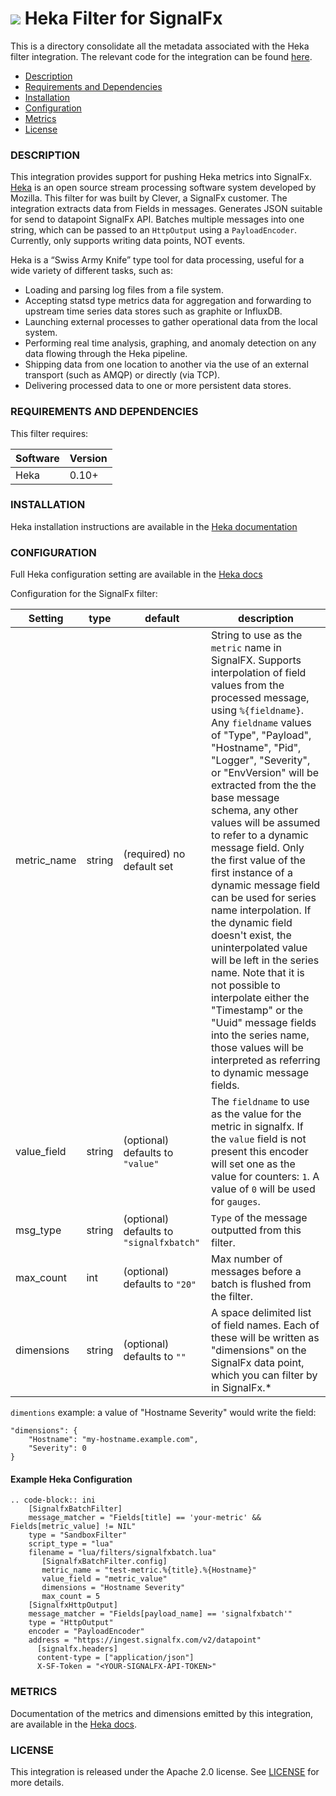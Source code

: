 # ![](https://github.com/signalfx/integrations/blob/master/heka-filter-signalfx/img/integrations_heka.png) Heka Filter for SignalFx

This is a directory consolidate all the metadata associated with the Heka filter integration. The relevant code for the integration can be found [here](https://github.com/Clever/heka-clever-plugins/blob/master/lua/filters/signalfxbatch.lua).

- [Description](#description)
- [Requirements and Dependencies](#requirements-and-dependencies)
- [Installation](#installation)
- [Configuration](#configuration)
- [Metrics](#metrics)
- [License](#license)

### DESCRIPTION

This integration provides support for pushing Heka metrics into SignalFx. [Heka](http://hekad.readthedocs.org/en/v0.10.0/) is an open source stream processing software system developed by Mozilla. This filter for was built by Clever, a SignalFx customer. The integration extracts data from Fields in messages. Generates JSON suitable for send to datapoint SignalFx API. Batches multiple messages into one string, which can be passed to an `HttpOutput` using a `PayloadEncoder`. Currently, only supports writing data points, NOT events.

Heka is a “Swiss Army Knife” type tool for data processing, useful for a wide variety of different tasks, such as:

* Loading and parsing log files from a file system.
* Accepting statsd type metrics data for aggregation and forwarding to upstream time series data stores such as graphite or InfluxDB.
* Launching external processes to gather operational data from the local system.
* Performing real time analysis, graphing, and anomaly detection on any data flowing through the Heka pipeline.
* Shipping data from one location to another via the use of an external transport (such as AMQP) or directly (via TCP).
* Delivering processed data to one or more persistent data stores.

### REQUIREMENTS AND DEPENDENCIES

This filter requires:

| Software          | Version        |
|-------------------|----------------|
| Heka | 0.10+ |

### INSTALLATION

Heka installation instructions are available in the [Heka documentation](http://hekad.readthedocs.org/en/v0.10.0/installing.html)

### CONFIGURATION

Full Heka configuration setting are available in the [Heka docs](http://hekad.readthedocs.org/en/v0.10.0/config/index.html)

Configuration for the SignalFx filter:

| Setting            | type  |   default   | description          |
|--------------------|-------|-------------|----------------------|
|metric\_name | string | (required) no default set | String to use as the `metric` name in SignalFX. Supports interpolation of field values from the processed message, using `%{fieldname}`. Any `fieldname` values of "Type", "Payload", "Hostname", "Pid", "Logger", "Severity", or "EnvVersion" will be extracted from the the base message schema, any other values will be assumed to refer to a dynamic message field. Only the first value of the first instance of a dynamic message field can be used for series name interpolation. If the dynamic field doesn't exist, the uninterpolated value will be left in the series name. Note that it is not possible to interpolate either the "Timestamp" or the "Uuid" message fields into the series name, those values will be interpreted as referring to dynamic message fields.|
| value_field | string | (optional) defaults to `"value"` | The `fieldname` to use as the value for the metric in signalfx. If the `value` field is not present this encoder will set one as the value for counters: `1`. A value of `0` will be used for `gauges`. |
| msg\_type | string | (optional) defaults to `"signalfxbatch"` | `Type` of the message outputted from this filter. |
| max\_count | int  | (optional) defaults to `"20"` | Max number of messages before a batch is flushed from the filter.|
| dimensions | string | (optional) defaults to `""` | A space delimited list of field names. Each of these will be written as "dimensions" on the SignalFx data point, which you can filter by in SignalFx.*|

`dimentions` example: a value of "Hostname Severity" would write the field:

```
"dimensions": {
    "Hostname": "my-hostname.example.com",
    "Severity": 0
}
```

#### Example Heka Configuration

```
.. code-block:: ini
    [SignalfxBatchFilter]
    message_matcher = "Fields[title] == 'your-metric' && Fields[metric_value] != NIL"
    type = "SandboxFilter"
    script_type = "lua"
    filename = "lua/filters/signalfxbatch.lua"
       [SignalfxBatchFilter.config]
       metric_name = "test-metric.%{title}.%{Hostname}"
       value_field = "metric_value"
       dimensions = "Hostname Severity"
       max_count = 5
    [SignalfxHttpOutput]
    message_matcher = "Fields[payload_name] == 'signalfxbatch'"
    type = "HttpOutput"
    encoder = "PayloadEncoder"
    address = "https://ingest.signalfx.com/v2/datapoint"
      [signalfx.headers]
      content-type = ["application/json"]
      X-SF-Token = "<YOUR-SIGNALFX-API-TOKEN>"
```

### METRICS

Documentation of the metrics and dimensions emitted by this integration, are available in the [Heka docs](https://hekad.readthedocs.org/en/v0.10.0/config/outputs/index.html#common-output-parameters).

### LICENSE

This integration is released under the Apache 2.0 license. See [LICENSE](./LICENSE) for more details.
